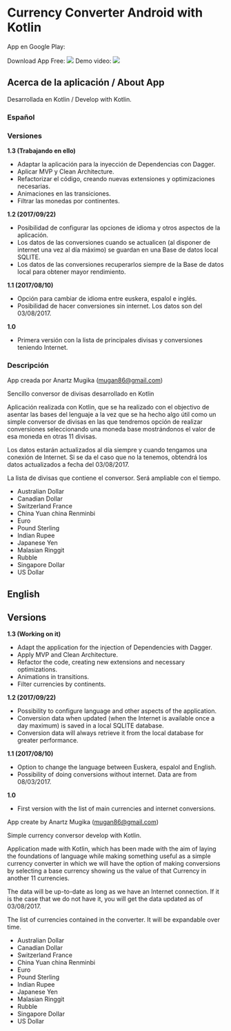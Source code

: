# Currency Converter Android with Kotlin

App en Google Play:

Download App Free: [![](https://a.fsdn.com/allura/p/goopydesktop/icon?1435677519)](https://play.google.com/store/apps/details?id=amldev.currency&hl=es)
Demo video: [![](https://www.youtube.com/yts/img/favicon_48-vfl1s0rGh.png)](https://youtu.be/QPhSzQOi0N0)  

## Acerca de la aplicación / About App

Desarrollada en Kotlin / Develop with Kotlin.

### Español

### Versiones

**1.3 (Trabajando en ello)**

* Adaptar la aplicación para la inyección de Dependencias con Dagger.
* Aplicar MVP y Clean Architecture.
* Refactorizar el código, creando nuevas extensiones y optimizaciones necesarias.
* Animaciones en las transiciones.
* Filtrar las monedas por continentes.

**1.2 (2017/09/22)**

* Posibilidad de configurar las opciones de idioma y otros aspectos de la aplicación.
* Los datos de las conversiones cuando se actualicen (al disponer de internet una vez al día máximo) se guardan en una Base de datos local SQLITE.
* Los datos de las conversiones recuperarlos siempre de la Base de datos local para obtener mayor rendimiento.

**1.1 (2017/08/10)**

* Opción para cambiar de idioma entre euskera, espalol e inglés.
* Posibilidad de hacer conversiones sin internet. Los datos son del 03/08/2017.

**1.0**

* Primera versión con la lista de principales divisas y conversiones teniendo Internet.

### Descripción

App creada por Anartz Mugika (mugan86@gmail.com)

Sencillo conversor de divisas desarrollado en Kotlin

Aplicación realizada con Kotlin, que se ha realizado con el objectivo de asentar las bases del lenguaje a la vez que se ha hecho algo útil como un simple conversor de divisas en las que tendremos opción de realizar conversiones seleccionando una moneda base mostrándonos el valor de esa moneda en otras 11 divisas.

Los datos estarán actualizados al día siempre y cuando tengamos una conexión de Internet. Si se da el caso que no la tenemos, obtendrá los datos actualizados a fecha del 03/08/2017.

La lista de divisas que contiene el conversor. Será ampliable con el tiempo.

* Australian Dollar
* Canadian Dollar
* Switzerland France
* China Yuan china Renminbi
* Euro
* Pound Sterling
* Indian Rupee
* Japanese Yen
* Malasian Ringgit
* Rubble
* Singapore Dollar
* US Dollar

## English

## Versions

**1.3 (Working on it)**

* Adapt the application for the injection of Dependencies with Dagger.
* Apply MVP and Clean Architecture.
* Refactor the code, creating new extensions and necessary optimizations.
* Animations in transitions.
* Filter currencies by continents.

**1.2 (2017/09/22)**

* Possibility to configure language and other aspects of the application.
* Conversion data when updated (when the Internet is available once a day maximum) is saved in a local SQLITE database.
* Conversion data will always retrieve it from the local database for greater performance.

**1.1 (2017/08/10)**

* Option to change the language between Euskera, espalol and English.
* Possibility of doing conversions without internet. Data are from 08/03/2017.

**1.0**

* First version with the list of main currencies and internet conversions.

App create by Anartz Mugika (mugan86@gmail.com)

Simple currency conversor develop with Kotlin.

Application made with Kotlin, which has been made with the aim of laying the foundations of language while making something useful as a simple currency converter in which we will have the option of making conversions by selecting a base currency showing us the value of that Currency in another 11 currencies.

The data will be up-to-date as long as we have an Internet connection. If it is the case that we do not have it, you will get the data updated as of 03/08/2017.

The list of currencies contained in the converter. It will be expandable over time.

* Australian Dollar
* Canadian Dollar
* Switzerland France
* China Yuan china Renminbi
* Euro
* Pound Sterling
* Indian Rupee
* Japanese Yen
* Malasian Ringgit
* Rubble
* Singapore Dollar
* US Dollar
